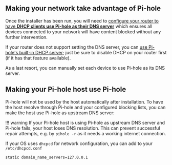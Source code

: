 ## Making your network take advantage of Pi-hole

Once the installer has been run, you will need to [configure your router to have **DHCP clients use Pi-hole as their DNS server**](https://discourse.pi-hole.net/t/how-do-i-configure-my-devices-to-use-pi-hole-as-their-dns-server/245) which ensures all devices connected to your network will have content blocked without any further intervention.

If your router does not support setting the DNS server, you can [use Pi-hole's built-in DHCP server](https://discourse.pi-hole.net/t/how-do-i-use-pi-holes-built-in-dhcp-server-and-why-would-i-want-to/3026); just be sure to disable DHCP on your router first (if it has that feature available).

As a last resort, you can manually set each device to use Pi-hole as its DNS server.

## Making your Pi-hole host use Pi-hole

Pi-hole will not be used by the host automatically after installation. To have the host resolve through Pi-hole and your configured blocking lists, you can make the host use Pi-hole as upstream DNS server:

!!! warning
    If your Pi-hole host is using Pi-hole as upstream DNS server and Pi-hole fails, your host loses DNS resolution. This can prevent successful repair attempts, e.g. by `pihole -r` as it needs a working internet connection.

  If your OS uses `dhcpcd` for network configuration, you can add to your `/etc/dhcpcd.conf`

```code
static domain_name_servers=127.0.0.1
```
